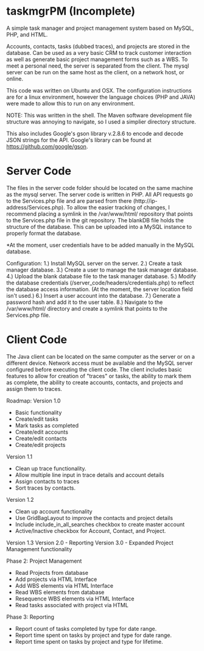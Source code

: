 # taskmgrPM (Incomplete)
A simple task manager and  project management system based on MySQL, PHP, and HTML.

Accounts, contacts, tasks (dubbed traces), and projects are stored in the database. Can be used as a very basic
CRM to track customer interaction as well as generate basic project management forms such as a WBS. To meet a personal need, the server is separated from the client. The mysql server can be run on the same host as the client, on a network host, or online.

This code was written on Ubuntu and OSX. The configuration instructions are for a linux environment, however the language choices (PHP and JAVA) were made to allow this to run on any environment.

NOTE: This was written in the shell. The Maven software development file structure was annoying to navigate, so I used a simplier directory structure.

This also includes Google's gson library v.2.8.6 to encode and decode JSON strings for the API. Google's library can be found at https://github.com/google/gson.

# Server Code
The files in the server code folder should be located on the same machine as the mysql server. The server code is written in PHP. All API requests go to the Services.php file and are parsed from there (http://ip-address/Services.php). To allow the easier tracking of changes, I recommend placing a symlink in the /var/www/html/ repository that points to the Services.php file in the git repository. The blankDB file holds the structure of the database. This can be uploaded into a MySQL instance to properly format the database.

*At the moment, user credentials have to be added manually in the MySQL database.

Configuration:
1.) Install MySQL server on the server.
2.) Create a task manager database.
3.) Create a user to manage the task manager database.
4.) Upload the blank database file to the task manager database.
5.) Modify the database credentials (/server_code/headers/credentials.php) to reflect the database access information. (At the moment, the server location field isn't used.)
6.) Insert a user account into the database.
7.) Generate a password hash and add it to the user table.
8.) Navigate to the /var/www/html/ directory and create a symlink that points to the Services.php file.

# Client Code
The Java client can be located on the same computer as the server or on a different device. Network access must be available and the MySQL server configured before executing the client code. The client includes basic features to allow for creation of "traces" or tasks, the ability to mark them as complete, the ability to create accounts, contacts, and projects and assign them to traces.


Roadmap: 
Version 1.0
 - Basic functionality
 - Create/edit tasks
 - Mark tasks as completed
 - Create/edit accounts
 - Create/edit contacts
 - Create/edit projects
 
 Version 1.1
  - Clean up trace functionality.
  - Allow multiple line input in trace details and account details
  - Assign contacts to traces
  - Sort traces by contacts.
  
 Version 1.2
  - Clean up account functionality
  - Use GridBagLayout to improve the contacts and project details
  - Include include_in_all_searches checkbox to create master account
  - Active/Inactive checkbox for Account, Contact, and Project.
  
 Version 1.3
 Version 2.0 - Reporting
 Version 3.0 - Expanded Project Management functionality
 
 
 Phase 2: Project Management
  - Read Projects from database
  - Add projects via HTML Interface
  - Add WBS elements via HTML Interface
  - Read WBS elements from database
  - Resequence WBS elements via HTML Interface
  - Read tasks associated with project via HTML
  
 Phase 3: Reporting
  - Report count of tasks completed by type for date range.
  - Report time spent on tasks by project and type for date range.
  - Report time spent on tasks by project and type for lifetime.
